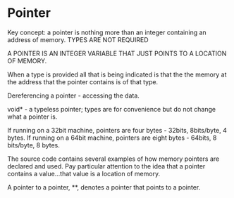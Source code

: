 # Pointer

Key concept:  a pointer is nothing more than an integer containing an address of memory.  TYPES ARE NOT REQUIRED

A POINTER IS AN INTEGER VARIABLE THAT JUST POINTS TO A LOCATION OF MEMORY.

When a type is provided all that is being indicated is that the the memory at the address that the pointer contains is of that type.

Dereferencing a pointer - accessing the data.

void* - a typeless pointer; types are for convenience but do not change what a pointer is.

If running on a 32bit machine, pointers are four bytes - 32bits, 8bits/byte, 4 bytes.
If running on a 64bit machine, pointers are eight bytes - 64bits, 8 bits/byte, 8 bytes.

The source code contains several examples of how memory pointers are declared and used.  Pay particular attention to the idea that a pointer contains a value...that value is a location of memory.

A pointer to a pointer, **, denotes a pointer that points to a pointer.
